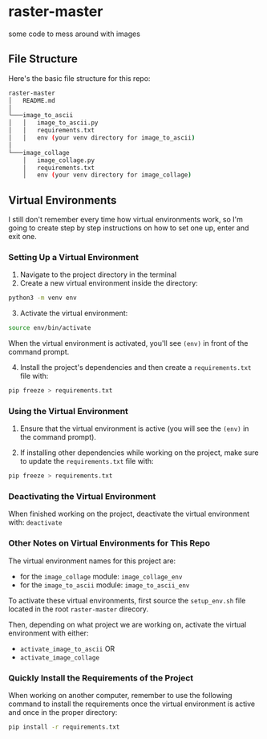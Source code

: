 # raster-master
some code to mess around with images

## File Structure

Here's the basic file structure for this repo:

```bash
raster-master
│   README.md   
│
└───image_to_ascii
│   │   image_to_ascii.py
│   │   requirements.txt
│   │   env (your venv directory for image_to_ascii)
│   
└───image_collage
    │   image_collage.py
    │   requirements.txt
    │   env (your venv directory for image_collage)
```

## Virtual Environments

I still don't remember every time how virtual environments work, so I'm going to create step by step instructions on how to set one up, enter and exit one.

### Setting Up a Virtual Environment

1. Navigate to the project directory in the terminal
2. Create a new virtual environment inside the directory:

```bash
python3 -m venv env
```

3. Activate the virtual environment:

```bash
source env/bin/activate
```

When the virtual environment is activated, you'll see `(env)` in front of the command prompt.

4. Install the project's dependencies and then create a `requirements.txt` file with:

```bash
pip freeze > requirements.txt
```


### Using the Virtual Environment

1. Ensure that the virtual environment is active (you will see the `(env)` in the command prompt).

2. If installing other dependencies while working on the project, make sure to update the `requirements.txt` file with:

```bash
pip freeze > requirements.txt
```


### Deactivating the Virtual Environment

When finished working on the project, deactivate the virtual environment with: `deactivate`


### Other Notes on Virtual Environments for This Repo

The virtual environment names for this project are:
- for the `image_collage` module: `image_collage_env`
- for the `image_to_ascii` module: `image_to_ascii_env`

To activate these virtual environments, first source the `setup_env.sh` file located in the root `raster-master` direcory.

Then, depending on what project we are working on, activate the virtual environment with either:
- `activate_image_to_ascii` OR
- `activate_image_collage`

### Quickly Install the Requirements of the Project

When working on another computer, remember to use the following command to install the requirements once the virtual environment is active and once in the proper directory:

```bash
pip install -r requirements.txt
```